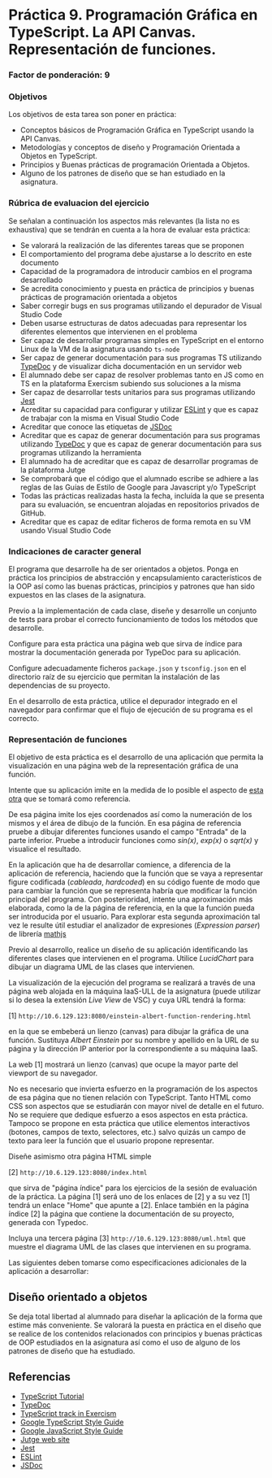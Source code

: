 # Práctica 9. Programación Gráfica en TypeScript. La API Canvas. Representación de funciones.
### Factor de ponderación: 9

### Objetivos
Los objetivos de esta tarea son poner en práctica:
* Conceptos básicos de Programación Gráfica en TypeScript usando la API Canvas.
* Metodologías y conceptos de diseño y Programación Orientada a Objetos en TypeScript.
* Principios y Buenas prácticas de programación Orientada a Objetos.
* Alguno de los patrones de diseño que se han estudiado en la asignatura.

### Rúbrica de evaluacion del ejercicio
Se señalan a continuación los aspectos más relevantes (la lista no es exhaustiva)
que se tendrán en cuenta a la hora de evaluar esta práctica:
* Se valorará la realización de las diferentes tareas que se proponen
* El comportamiento del programa debe ajustarse a lo descrito en este documento
* Capacidad de la programadora de introducir cambios en el programa desarrollado
* Se acredita conocimiento y puesta en práctica de principios y buenas prácticas de programación orientada a objetos
* Saber corregir bugs en sus programas utilizando el depurador de Visual Studio Code
* Deben usarse estructuras de datos adecuadas para representar los diferentes elementos que intervienen en el problema
* Ser capaz de desarrollar programas simples en TypeScript en el entorno Linux de la VM de la asignatura usando
  `ts-node`
* Ser capaz de generar documentación para sus programas TS utilizando
  [TypeDoc](https://typedoc.org/)
  y de visualizar dicha documentación en un servidor web
* El alumnado debe ser capaz de resolver problemas tanto en JS como en TS en la plataforma Exercism subiendo sus soluciones a la misma
* Ser capaz de desarrollar tests unitarios para sus programas utilizando
  [Jest](https://jestjs.io/)
* Acreditar su capacidad para configurar y utilizar 
  [ESLint](https://eslint.org/)
y que es capaz de trabajar con la misma en Visual Studio Code
* Acreditar que conoce las etiquetas de 
  [JSDoc](https://jsdoc.app/)
* Acreditar que es capaz de generar documentación para sus programas utilizando
  [TypeDoc](https://typedoc.org/)
y que es capaz de generar documentación para sus programas utilizando la herramienta
* El alumnado ha de acreditar que es capaz de desarrollar programas de la plataforma Jutge
* Se comprobará que el código que el alumnado escribe se adhiere a las reglas de las Guías de Estilo de Google
  para Javascript y/o TypeScript
* Todas las prácticas realizadas hasta la fecha, incluída la que se presenta para su evaluación, se encuentran alojadas en repositorios privados de GitHub.
* Acreditar que es capaz de editar ficheros de forma remota en su VM usando Visual Studio Code

### Indicaciones de caracter general
El programa que desarrolle ha de ser orientados a objetos.
Ponga en práctica los principios de abstracción y encapsulamiento característicos 
de la OOP así como las buenas prácticas, principios y patrones que han sido expuestos en las clases de la asignatura.

Previo a la implementación de cada clase, diseñe y desarrolle un conjunto de tests para probar el correcto
funcionamiento de todos los métodos que desarrolle.

Configure para esta práctica una página web que sirva de índice para mostrar la documentación generada por
TypeDoc para su aplicación.

Configure adecuadamente ficheros `package.json` y `tsconfig.json` en el directorio raíz de su ejercicio 
que permitan la instalación de las dependencias de su proyecto.

En el desarrollo de esta práctica, utilice el depurador integrado en el navegador para confirmar que el flujo
de ejecución de su programa es el correcto.

### Representación de funciones
El objetivo de esta práctica es el desarrollo de una aplicación que permita la visualización en una página web
de la representación gráfica de una función.

Intente que su aplicación imite en la medida de lo posible el aspecto de
[esta otra](https://www.geogebra.org/m/BTC45Jzp)
que se tomará como referencia.

De esa página imite los ejes coordenados así como la numeración de los mismos y el área de dibujo de la
función.
En esa página de referencia pruebe a dibujar diferentes funciones usando el campo "Entrada" de la parte
inferior.
Pruebe a introducir funciones como *sin(x)*, *exp(x)* o *sqrt(x)* y visualice el resultado.

En la aplicación que ha de desarrollar comience, a diferencia de la aplicación de referencia, haciendo que la
función que se vaya a representar figure codificada (*cableada*, *hardcoded*) en su código fuente de modo que
para cambiar la función que se representa habría que modificar la función principal del programa.
Con posterioridad, intente una aproximación más elaborada, como la de la página de referencia, en la que la
función pueda ser introducida por el usuario. 
Para explorar esta segunda aproximación tal vez le resulte útil estudiar el analizador de expresiones
(*Expression parser*) de librería
[mathjs](https://mathjs.org/) 

Previo al desarrollo, realice un diseño de su aplicación identificando las diferentes clases que
intervienen en el programa.
Utilice *LucidChart* para dibujar un diagrama UML de las clases que intervienen.

La visualización de la ejecución del programa se realizará a través de una página web alojada
en la máquina IaaS-ULL de la asignatura (puede utilizar si lo desea la extensión *Live View* de VSC) y cuya URL tendrá la forma:

[1] `http://10.6.129.123:8080/einstein-albert-function-rendering.html`

en la que se embeberá un lienzo (canvas) para dibujar la gráfica de una función.
Sustituya *Albert Einstein* por su nombre y apellido en la URL de su página
y la dirección IP anterior por la correspondiente a su máquina IaaS.

La web [1] mostrará un lienzo (canvas) que ocupe la mayor parte del viewport de su navegador.

No es necesario que invierta esfuerzo en la programación de los aspectos de esa página que no tienen relación
con TypeScript. 
Tanto HTML como CSS son aspectos que se estudiarán con mayor nivel de detalle en el futuro. 
No se requiere que dedique esfuerzo a esos aspectos en esta práctica.
Tampoco se propone en esta práctica que utilice elementos interactivos (botones, campos de texto, selectores,
etc.) salvo quizás un campo de texto para leer la función que el usuario propone representar.

Diseñe asimismo otra página HTML simple 

[2] `http://10.6.129.123:8080/index.html`

que sirva de "página índice" para los ejercicios de la sesión de evaluación de la práctica.
La página [1] será uno de los enlaces de [2] y a su vez [1] tendrá un enlace "Home" que apunte a [2].
Enlace también en la página índice [2] la página que contiene la documentación de su proyecto, generada con
Typedoc.

Incluya una tercera página
[3] `http://10.6.129.123:8080/uml.html`
que muestre el diagrama UML de las clases que intervienen en su programa.

Las siguientes deben tomarse como especificaciones adicionales de la aplicación a desarrollar:

## Diseño orientado a objetos
Se deja total libertad al alumnado para diseñar la aplicación de la forma que estime más conveniente.
Se valorará la puesta en práctica en el diseño que se realice de los contenidos relacionados con principios y
buenas prácticas de OOP estudiados en la asignatura así como el uso de alguno de los patrones de diseño que ha
estudiado.

## Referencias
* [TypeScript Tutorial](https://www.typescripttutorial.net/)
* [TypeDoc](https://typedoc.org/)
* [TypeScript track in Exercism](https://exercism.org/tracks/typescript)
* [Google TypeScript Style Guide](https://google.github.io/styleguide/tsguide.html)
* [Google JavaScript Style Guide](https://google.github.io/styleguide/jsguide.html)
* [Jutge web site](https://jutge.org/)
* [Jest](https://jestjs.io/)
* [ESLint](https://eslint.org/)
* [JSDoc](https://jsdoc.app/)
